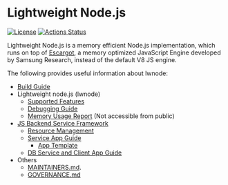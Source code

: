 # Lightweight Node.js

[![License](https://img.shields.io/badge/LICENSE-Apache%202-blue)](LICENSE)
[![Actions Status](https://github.com/Samsung/lwnode/actions/workflows/actions.yml/badge.svg)](https://github.com/Samsung/lwnode/actions)

Lightweight Node.js is a memory efficient Node.js implementation,
which runs on top of [Escargot](https://github.com/Samsung/escargot),
a memory optimized JavaScript Engine developed by Samsung Research,
instead of the default V8 JS engine.

The following provides useful information about lwnode:
* [Build Guide](docs/Build.md)
* Lightweight node.js (lwnode)
  - [Supported Features](docs/Spec.md)
  - [Debugging Guide](docs/Debugger.md)
  - [Memory Usage Report](https://pages.github.sec.samsung.net/lws/lwnode-test-results) (Not accessible from public)
* [JS Backend Service Framework](docs/Framework.md)
  - [Resource Management](docs/lwnode.md)
  - [Service App Guide](docs/App-service.md)
    - [App Template](modules/apps/template/)
  - [DB Service and Client App Guide](docs/App-db-service.md)
* Others
  - [MAINTAINERS.md](MAINTAINERS.md).
  - [GOVERNANCE.md](GOVERNANCE.md)
